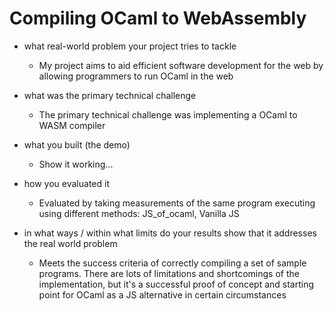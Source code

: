 # Compiling OCaml to WebAssembly
- what real-world problem your project tries to tackle
   - My project aims to aid efficient software development for the web by allowing programmers to run OCaml in the web

- what was the primary technical challenge
   - The primary technical challenge was implementing a OCaml to WASM compiler

- what you built (the demo)
   - Show it working...

- how you evaluated it
   - Evaluated by taking measurements of the same program executing using different methods: JS_of_ocaml, Vanilla JS

- in what ways / within what limits do your results show that it
addresses the real world problem
   - Meets the success criteria of correctly compiling a set of sample programs. There are lots of limitations and shortcomings of the implementation, but it's a successful proof of concept and starting point for OCaml as a JS alternative in certain circumstances
